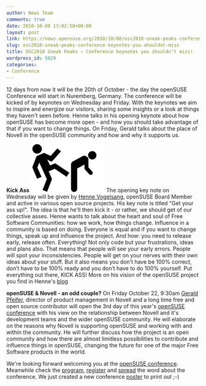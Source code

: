 ```yaml
---
author: News Team
comments: true
date: 2010-10-08 13:02:58+00:00
layout: post
link: https://news.opensuse.org/2010/10/08/osc2010-sneak-peaks-conference-keynotes-you-shouldnt-miss/
slug: osc2010-sneak-peaks-conference-keynotes-you-shouldnt-miss
title: OSC2010 Sneak Peaks – Conference keynotes you shouldn’t miss!
wordpress_id: 5029
categories:
- Conference
---
```


12 days from now it will be the 20th of October - the day the openSUSE Conference will start in Nuremberg, Germany. The conference will be kicked of by keynotes on Wednesday and Friday. With the keynotes we aim to inspire and energize our visitors, sharing some insights or a look at things they haven't seen before. Henne talks in his opening keynote about how openSUSE has become more open - and how you should take advantage of that if you want to change things. On Friday, Gerald talks about the place of Novell in the openSUSE community and how and why it supports us.

**Kick Ass**[![](/wp-content/uploads/2010/10/kick_ass.png)](http://news.opensuse.org/2010/10/08/osc2010-sneak-peaks-conference-keynotes-you-shouldnt-miss/kick_ass/)
The opening key note on Wednesday will be given by [Henne Vogelsang](http://en.opensuse.org/User:Hennevogel), openSUSE Board Member and active in various open source projects. His key note is titled "Get your ass up!". The idea is that he'll then kick it - or rather, we should get of our collective asses. Henne wants to talk about the heart and soul of Free Software Communities: how we work, how things change. Influence in a community is based on doing. Everyone is equal and if you want to change things, speak up and influence the project. And how: you need to release early, release often. Everything! Not only code but your frustrations, ideas and plans also. That means that people will see your early errors. People will spot your inconsistencies. People will get on your nerves with their own ideas about your stuff. But it also means you don’t have be 100% correct, don’t have to be 100% ready and you don’t have to do 100% yourself. Put everything out there, KICK ASS!
More on his vision of the openSUSE project you find in Henne's [blog](http://blog.hennevogel.de/kick-ass/)

**openSUSE & Novell - an odd couple?**
On Friday October 22, 9:30am [Gerald Pfeifer](http://www.pfeifer.com/gerald/), director of product management in Novell and a long time free and open source contributor will open the 3rd day of this year's [openSUSE conference](http://en.opensuse.org/Portal:Conference) with his view on the relationship between Novell and it's development teams and the wider openSUSE community. He will elaborate on the reasons why Novell is supporting openSUSE and working with and within the community. He will further discuss how the project is an open community and how there are almost limitless possibilities to contribute and influence things in openSUSE, changing the future for one of the major Free Software products in the world.

We're looking forward welcoming you at the [openSUSE conference](http://en.opensuse.org/openSUSE:Conference). Meanwhile check the [program](http://conference.opensuse.org/indico//conferenceTimeTable.py?confId=0#all.detailed), [register](http://conference.opensuse.org/indico//confRegistrationFormDisplay.py/display?confId=0) and [spread](http://en.opensuse.org/openSUSE:Conference_artwork) the word about the conference. We just created a new conference [poster](http://en.opensuse.org/File:OS-Conf-Poster-3.png) to print out ;-)
